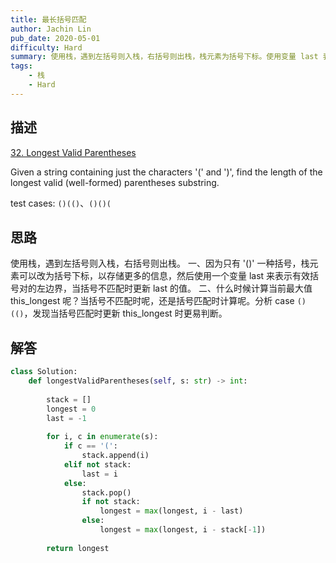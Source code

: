 ```yaml
---
title: 最长括号匹配
author: Jachin Lin
pub_date: 2020-05-01
difficulty: Hard
summary: 使用栈，遇到左括号则入栈，右括号则出栈，栈元素为括号下标。使用变量 last 表示有效括号对的左边界，当括号不匹配时更新 last 值，括号匹配时更新 max_longest。
tags:
    - 栈
    - Hard
---
```


## 描述
[32. Longest Valid Parentheses](https://leetcode.com/problems/longest-valid-parentheses/)

Given a string containing just the characters '(' and ')', find the length of the longest valid (well-formed) parentheses substring.

test cases: `()(()`、`()()(`

## 思路

使用栈，遇到左括号则入栈，右括号则出栈。
一、因为只有 '()' 一种括号，栈元素可以改为括号下标，以存储更多的信息，然后使用一个变量 last 来表示有效括号对的左边界，当括号不匹配时更新 last 的值。
二、什么时候计算当前最大值 this_longest 呢？当括号不匹配时呢，还是括号匹配时计算呢。分析 case `()(()`，发现当括号匹配时更新 this_longest 时更易判断。

## 解答

```python
class Solution:
    def longestValidParentheses(self, s: str) -> int:
        
        stack = []
        longest = 0
        last = -1
        
        for i, c in enumerate(s):
            if c == '(':
                stack.append(i)
            elif not stack:
                last = i
            else:
                stack.pop()
                if not stack:
                    longest = max(longest, i - last)
                else:
                    longest = max(longest, i - stack[-1])                
        
        return longest
```